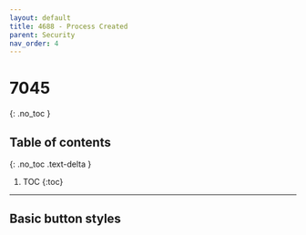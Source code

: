 ```yaml
---
layout: default
title: 4688 - Process Created
parent: Security
nav_order: 4
---
```

# 7045
{: .no_toc }

## Table of contents
{: .no_toc .text-delta }

1. TOC
{:toc}

---
## Basic button styles
